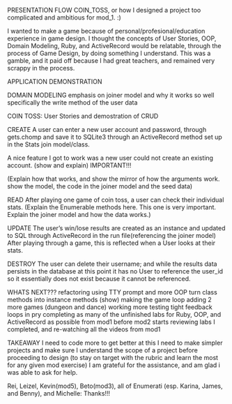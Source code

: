 PRESENTATION FLOW
COIN_TOSS, or how I designed a project too complicated and ambitious for mod_1. :)

I wanted to make a game because of personal/profesional/education experience in game design. 
I thought the concepts of User Stories, OOP, Domain Modeling, Ruby, and ActiveRecord would be relatable, 
through the process of Game Design, by doing something I understand.
This was a gamble, and it paid off because I had great teachers, and remained very scrappy in the process.

APPLICATION DEMONSTRATION

DOMAIN MODELING
emphasis on joiner model and why it works so well
specifically the write method of the user data

COIN TOSS: User Stories and demostration of CRUD

CREATE 
A user can enter a new user account and password, through gets.chomp and save it to SQLite3 through an ActiveRecord method set up in the Stats join model/class.

A nice feature I got to work was a new user could not create an existing account.
(show and explain) IMPORTANT!!!

(Explain how that works, and show the mirror of how the arguments work. show the model, the code in the joiner model and the seed data)

READ
After playing one game of coin toss, a user can check their individual stats.
(Explain the Enumerable methods here. This one is very important. Explain the joiner model and how the data works.)

UPDATE
The user’s win/lose results are created as an instance and updated to SQL through ActiveRecord in the run file(referencing the joiner model) 
After playing through a game, this is reflected when a User looks at their stats.

DESTROY
The user can delete their username; and while the results data persists in the database at this point it has no User to reference the user_id so it essentially does not exist because it cannot be referenced. 

WHATS NEXT???
refactoring using TTY prompt and more OOP
turn class methods into instance methods (show)
making the game loop
adding 2 more games (dungeon and dance)
working more testing tight feedback loops in pry
completing as many of the unfinished labs for Ruby, OOP, and ActiveRecord as possible from mod1 before mod2 starts
reviewing labs I completed, and re-watching all the videos from mod1

TAKEAWAY
I need to code more to get better at this
I need to make simpler projects and make sure I understand the scope of a project before proceeding to design
(to stay on target with the rubric and learn the most for any given mod exercise)
I am grateful for the assistance, and am glad i was able to ask for help.

Rei, Leizel, Kevin(mod5), Beto(mod3), all of Enumerati (esp. Karina, James, and Benny), and Michelle:
Thanks!!!

